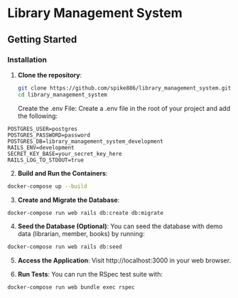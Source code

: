 # Library Management System

## Getting Started

### Installation

1. **Clone the repository**:

   ```bash
   git clone https://github.com/spike886/library_management_system.git
   cd library_management_system
   ```

   Create the .env File: Create a .env file in the root of your project and add the following:

```
POSTGRES_USER=postgres
POSTGRES_PASSWORD=password
POSTGRES_DB=library_management_system_development
RAILS_ENV=development
SECRET_KEY_BASE=your_secret_key_here
RAILS_LOG_TO_STDOUT=true
```

2. **Build and Run the Containers**:

```bash
docker-compose up --build
```

3. **Create and Migrate the Database**:

```bash
docker-compose run web rails db:create db:migrate
```

4. **Seed the Database (Optional)**: You can seed the database with demo data (librarian, member, books) by running:

```bash
docker-compose run web rails db:seed
```

5. **Access the Application**: Visit http://localhost:3000 in your web browser.

6. **Run Tests**: You can run the RSpec test suite with:

```bash
docker-compose run web bundle exec rspec
```
